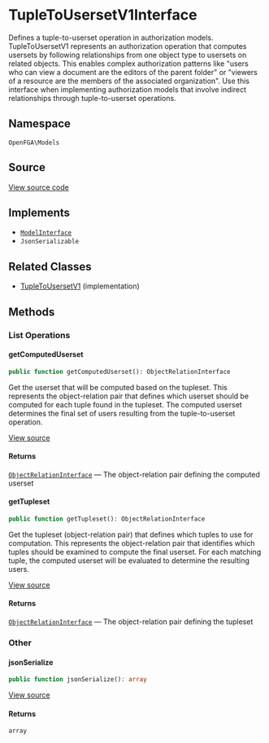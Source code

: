 # TupleToUsersetV1Interface

Defines a tuple-to-userset operation in authorization models. TupleToUsersetV1 represents an authorization operation that computes usersets by following relationships from one object type to usersets on related objects. This enables complex authorization patterns like &quot;users who can view a document are the editors of the parent folder&quot; or &quot;viewers of a resource are the members of the associated organization&quot;. Use this interface when implementing authorization models that involve indirect relationships through tuple-to-userset operations.

## Namespace

`OpenFGA\Models`

## Source

[View source code](https://github.com/evansims/openfga-php/blob/main/src/Models/TupleToUsersetV1Interface.php)

## Implements

* [`ModelInterface`](ModelInterface.md)
* `JsonSerializable`

## Related Classes

* [TupleToUsersetV1](Models/TupleToUsersetV1.md) (implementation)

## Methods

### List Operations

#### getComputedUserset

```php
public function getComputedUserset(): ObjectRelationInterface

```

Get the userset that will be computed based on the tupleset. This represents the object-relation pair that defines which userset should be computed for each tuple found in the tupleset. The computed userset determines the final set of users resulting from the tuple-to-userset operation.

[View source](https://github.com/evansims/openfga-php/blob/main/src/Models/TupleToUsersetV1Interface.php#L32)

#### Returns

[`ObjectRelationInterface`](ObjectRelationInterface.md) — The object-relation pair defining the computed userset

#### getTupleset

```php
public function getTupleset(): ObjectRelationInterface

```

Get the tupleset (object-relation pair) that defines which tuples to use for computation. This represents the object-relation pair that identifies which tuples should be examined to compute the final userset. For each matching tuple, the computed userset will be evaluated to determine the resulting users.

[View source](https://github.com/evansims/openfga-php/blob/main/src/Models/TupleToUsersetV1Interface.php#L43)

#### Returns

[`ObjectRelationInterface`](ObjectRelationInterface.md) — The object-relation pair defining the tupleset

### Other

#### jsonSerialize

```php
public function jsonSerialize(): array

```

[View source](https://github.com/evansims/openfga-php/blob/main/src/Models/TupleToUsersetV1Interface.php#L49)

#### Returns

`array`
